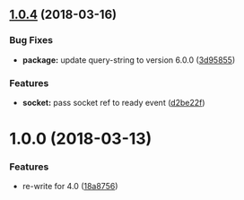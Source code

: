 <a name="1.0.4"></a>
## [1.0.4](https://github.com/adonisjs/adonis-websocket-client/compare/v1.0.0...v1.0.4) (2018-03-16)


### Bug Fixes

* **package:** update query-string to version 6.0.0 ([3d95855](https://github.com/adonisjs/adonis-websocket-client/commit/3d95855))


### Features

* **socket:** pass socket ref to ready event ([d2be22f](https://github.com/adonisjs/adonis-websocket-client/commit/d2be22f))



<a name="1.0.0"></a>
# 1.0.0 (2018-03-13)


### Features

* re-write for 4.0 ([18a8756](https://github.com/adonisjs/adonis-websocket-client/commit/18a8756))



